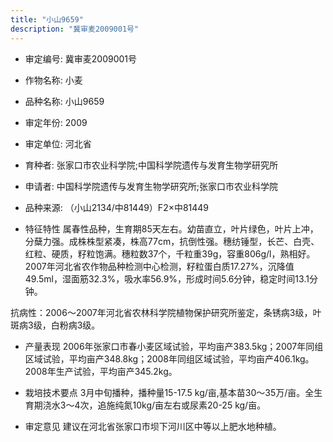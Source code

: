 ```yaml
---
title: "小山9659"
description: "冀审麦2009001号"
---
```

* 审定编号:  冀审麦2009001号

*  作物名称:  小麦

*  品种名称:  小山9659

*  审定年份:  2009

*  审定单位:  河北省

* 育种者:  张家口市农业科学院;中国科学院遗传与发育生物学研究所

*  申请者:  中国科学院遗传与发育生物学研究所;张家口市农业科学院

*  品种来源:  （小山2134/中81449）F2×中81449

*  特征特性
属春性品种，生育期85天左右。幼苗直立，叶片绿色，叶片上冲，分蘖力强。成株株型紧凑，株高77cm，抗倒性强。穗纺锤型，长芒、白壳、红粒、硬质，籽粒饱满。穗粒数37个，千粒重39g，容重806g/l，熟相好。2007年河北省农作物品种检测中心检测，籽粒蛋白质17.27%，沉降值49.5ml，湿面筋32.3%，吸水率56.9%，形成时间5.6分钟，稳定时间13.1分钟。
抗病性：2006～2007年河北省农林科学院植物保护研究所鉴定，条锈病3级，叶斑病3级，白粉病3级。 




*  产量表现
2006年张家口市春小麦区域试验，平均亩产383.5kg；2007年同组区域试验，平均亩产348.8kg；2008年同组区域试验，平均亩产406.1kg。2008年生产试验，平均亩产345.2kg。

*  栽培技术要点
3月中旬播种，播种量15-17.5 kg/亩,基本苗30～35万/亩。全生育期浇水3～4次，追施纯氮10kg/亩左右或尿素20-25 kg/亩。

*  审定意见
建议在河北省张家口市坝下河川区中等以上肥水地种植。
